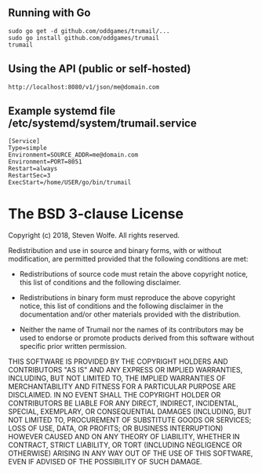 ## Running with Go

```
sudo go get -d github.com/oddgames/trumail/...
sudo go install github.com/oddgames/trumail
trumail
```

## Using the API (public or self-hosted)

```
http://localhost:8080/v1/json/me@domain.com
```

## Example systemd file /etc/systemd/system/trumail.service

```
[Service]
Type=simple
Environment=SOURCE_ADDR=me@domain.com
Environment=PORT=8051
Restart=always
RestartSec=3
ExecStart=/home/USER/go/bin/trumail
```

The BSD 3-clause License
========================

Copyright (c) 2018, Steven Wolfe. All rights reserved.

Redistribution and use in source and binary forms, with or without modification,
are permitted provided that the following conditions are met:

 - Redistributions of source code must retain the above copyright notice,
   this list of conditions and the following disclaimer.

 - Redistributions in binary form must reproduce the above copyright notice,
   this list of conditions and the following disclaimer in the documentation
   and/or other materials provided with the distribution.

 - Neither the name of Trumail nor the names of its contributors may
   be used to endorse or promote products derived from this software without
   specific prior written permission.

THIS SOFTWARE IS PROVIDED BY THE COPYRIGHT HOLDERS AND CONTRIBUTORS "AS IS" AND
ANY EXPRESS OR IMPLIED WARRANTIES, INCLUDING, BUT NOT LIMITED TO, THE IMPLIED
WARRANTIES OF MERCHANTABILITY AND FITNESS FOR A PARTICULAR PURPOSE ARE
DISCLAIMED. IN NO EVENT SHALL THE COPYRIGHT HOLDER OR CONTRIBUTORS BE LIABLE FOR
ANY DIRECT, INDIRECT, INCIDENTAL, SPECIAL, EXEMPLARY, OR CONSEQUENTIAL DAMAGES
(INCLUDING, BUT NOT LIMITED TO, PROCUREMENT OF SUBSTITUTE GOODS OR SERVICES;
LOSS OF USE, DATA, OR PROFITS; OR BUSINESS INTERRUPTION) HOWEVER CAUSED AND ON
ANY THEORY OF LIABILITY, WHETHER IN CONTRACT, STRICT LIABILITY, OR TORT
(INCLUDING NEGLIGENCE OR OTHERWISE) ARISING IN ANY WAY OUT OF THE USE OF THIS
SOFTWARE, EVEN IF ADVISED OF THE POSSIBILITY OF SUCH DAMAGE.

